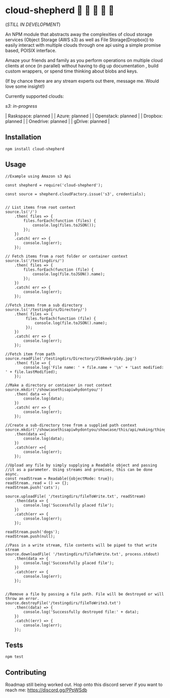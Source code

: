 cloud-shepherd :ox: :dromedary_camel: :cow2: :water_buffalo: :ram: 
=========

(*STILL IN DEVELOPMENT*)

An NPM module that abstracts away the complexities of cloud storage services
(Object Storage (AWS s3) as well as File Storage(Dropbox)) to easily interact with multiple clouds through one api
using a simple promise based, POISIX interface. 

Amaze your friends and family as you perform operations on multiple cloud clients at once (in parallel)
without having to dig up documentation , build custom wrappers, or spend time thinking about blobs and keys. 

(If by chance there are any stream experts out there, message me. Would love some insight!)

Currently supported clouds:

*s3: in-progress*

| Raskspace: planned |
| Azure: planned |
| Openstack: planned |
| Dropbox: planned |
| Onedrive: planned |
| gDrive: planned |


## Installation

  `npm install cloud-shepherd`


## Usage
    
    //Example using Amazon s3 Api 
    
    const shepherd = require('cloud-shepherd');

    const source = shepherd.cloudFactory.issue('s3', credentials);

    
    // List items from root context
    source.ls('/')
        .then( files => {
            files.forEach(function (files) {
                console.log(files.toJSON());
            });
        })
        .catch( err => {
            console.log(err);
        });
    
    // Fetch items from a root folder or container context
    source.ls('/testingdirs/')
        .then( files => {
            files.forEach(function (file) {
                console.log(file.toJSON().name);
            });
        })
        .catch( err => {
            console.log(err);
        });
    
    //Fetch items from a sub directory
    source.ls('/testingdirs/Directory/')
        .then( files => {
             files.forEach(function (file) {
                 console.log(file.toJSON().name);
             });
        })
        .catch( err => {
            console.log(err);
        });
    
    //Fetch item from path
    source.readFile('/testingdirs/Directory/2l0kmekrp1dy.jpg')
        .then( file => {
            console.log('File name: ' + file.name + '\n' + 'Last modified: ' + file.lastModified);
        });
        
    //Make a directory or container in root context
    source.mkdir('/showcasethisapiwhydontyou/')
        .then( data => {
            console.log(data);
        })
        .catch( err => {
            console.log(err);
        });
    
    //Create a sub-directory tree from a supplied path context
    source.mkdir('/showcasethisapiwhydontyou/showcase/this/api/making/things/')
        .then(data =>{
            console.log(data);
        })
        .catch(err =>{
            console.log(err);
        });
    
    //Upload any file by simply supplying a Readable object and passing
    //it as a parameter. Using streams and promises, this can be done async.
    const readStream = Readable({objectMode: true});
    readStream._read = () => {};
    readStream.push('cats');
    
    source.uploadFile( '/testingdirs/fileToWrite.txt', readStream)
        .then(data => {
            console.log('Successfully placed file');
        })
        .catch(err => {
            console.log(err);
        });
    
    readStream.push('dogs');
    readStream.push(null);

    //Pass in a write stream, file contents will be piped to that write stream
    source.downloadFile( '/testingdirs/fileToWrite.txt', process.stdout)
        .then(data => {
            console.log('Successfully placed file');
        })
        .catch(err => {
            console.log(err);
        });
        
        
    //Remove a file by passing a file path. File will be destroyed or will throw an error.
    source.destroyFile('/testingdirs/fileToWrite3.txt')
        .then((data) => {
            console.log('Successfully destroyed file:' + data);
        })
        .catch((err) => {
            console.log(err);
        });

## Tests

  `npm test`

## Contributing

Roadmap still being worked out. Hop onto this discord server if you want to reach me: https://discord.gg/PPpWSdb
